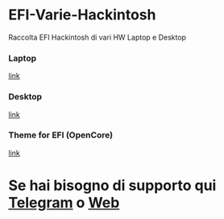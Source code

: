 # EFI-Varie-Hackintosh
Raccolta EFI Hackintosh di vari HW Laptop e Desktop

### Laptop

[link](https://github.com/Baio1977/EFI-Varie-Hackintosh/tree/main/EFI%20Laptop%20)

### Desktop

[link](https://github.com/Baio1977/EFI-Varie-Hackintosh/tree/main/EFI%20Desktop) 

### Theme for EFI (OpenCore)

[link](https://github.com/Baio1977/EFI-Varie-Hackintosh/tree/main/EFI%20Legacy%20Bios)   

# Se hai bisogno di supporto qui [Telegram](https://t.me/HackintoshLife_it) o [Web](https://www.hackintoshlife.it/)
